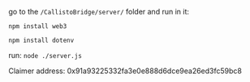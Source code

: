 go to the `/CallistoBridge/server/` folder and run in it:
```
npm install web3

npm install dotenv
```

run: `node ./server.js`


Claimer address: 0x91a93225332fa3e0e888d6dce9ea26ed3fc59bc8